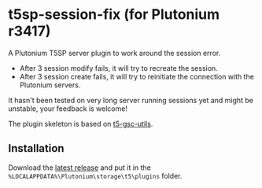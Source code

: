 # t5sp-session-fix (for Plutonium r3417)

A Plutonium T5SP server plugin to work around the session error.
 
- After 3 session modify fails, it will try to recreate the session.
- After 3 session create fails, it will try to reinitiate the connection with the Plutonium servers.

It hasn't been tested on very long server running sessions yet and might be unstable, your feedback is welcome!

The plugin skeleton is based on [t5-gsc-utils](https://github.com/fedddddd/t5-gsc-utils).

## Installation

Download the [latest release](https://github.com/Nahelam/t5sp-session-fix/releases/latest/) and put it in the `%LOCALAPPDATA%\Plutonium\storage\t5\plugins` folder.
